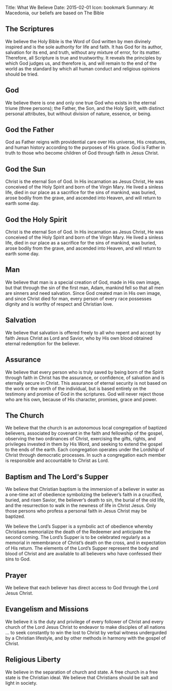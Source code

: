 Title: What We Believe
Date: 2015-02-01
Icon: bookmark
Summary: At Macedonia, our beliefs are based on The Bible

## The Scriptures

We believe the Holy Bible is the Word of God written by men divinely inspired and is the sole authority for life and faith. It has God for its author, salvation for its end, and truth, without any mixture of error, for its matter. Therefore, all Scripture is true and trustworthy. It reveals the principles by which God judges us, and therefore is, and will remain to the end of the world as the standard by which all human conduct and religious opinions should be tried.

## God

We believe there is one and only one true God who exists in the eternal triune (three persons); the Father, the Son, and the Holy Spirit, with distinct personal attributes, but without division of nature, essence, or being.

## God the Father

God as Father reigns with providential care over His universe, His creatures, and human history according to the purposes of His grace. God is Father in truth to those who become children of God through faith in Jesus Christ.

## God the Sun

Christ is the eternal Son of God. In His incarnation as Jesus Christ, He was conceived of the Holy Spirit and born of the Virgin Mary. He lived a sinless life, died in our place as a sacrifice for the sins of mankind, was buried, arose bodily from the grave, and ascended into Heaven, and will return to earth some day.

## God the Holy Spirit

Christ is the eternal Son of God. In His incarnation as Jesus Christ, He was conceived of the Holy Spirit and born of the Virgin Mary. He lived a sinless life, died in our place as a sacrifice for the sins of mankind, was buried, arose bodily from the grave, and ascended into Heaven, and will return to earth some day.

## Man

We believe that man is a special creation of God, made in His own image, but that through the sin of the first man, Adam, mankind fell so that all men are sinners and need salvation. Since God created man in His own image, and since Christ died for man, every person of every race possesses dignity and is worthy of respect and Christian love.

## Salvation

We believe that salvation is offered freely to all who repent and accept by faith Jesus Christ as Lord and Savior, who by His own blood obtained eternal redemption for the believer.

## Assurance

We believe that every person who is truly saved by being born of the Spirit through faith in Christ has the assurance, or confidence, of salvation and is eternally secure in Christ. This assurance of eternal security is not based on the work or the worth of the individual, but is based entirely on the testimony and promise of God in the scriptures. God will never reject those who are his own, because of His character, promises, grace and power.

## The Church

We believe that the church is an autonomous local congregation of baptized believers, associated by covenant in the faith and fellowship of the gospel, observing the two ordinances of Christ, exercising the gifts, rights, and privileges invested in them by His Word, and seeking to extend the gospel to the ends of the earth. Each congregation operates under the Lordship of Christ through democratic processes. In such a congregation each member is responsible and accountable to Christ as Lord.

## Baptism and The Lord's Supper

We believe that Christian baptism is the immersion of a believer in water as a one-time act of obedience symbolizing the believer’s faith in a crucified, buried, and risen Savior, the believer’s death to sin, the burial of the old life, and the resurrection to walk in the newness of life in Christ Jesus. Only those persons who profess a personal faith in Jesus Christ may be baptized.

We believe the Lord’s Supper is a symbolic act of obedience whereby Christians memorialize the death of the Redeemer and anticipate the second coming. The Lord’s Supper is to be celebrated regularly as a memorial in remembrance of Christ’s death on the cross, and in expectation of His return. The elements of the Lord’s Supper represent the body and blood of Christ and are available to all believers who have confessed their sins to God.

## Prayer

We believe that each believer has direct access to God through the Lord Jesus Christ.

## Evangelism and Missions

We believe it is the duty and privilege of every follower of Christ and every church of the Lord Jesus Christ to endeavor to make disciples of all nations … to seek constantly to win the lost to Christ by verbal witness undergurded by a Christian lifestyle, and by other methods in harmony with the gospel of Christ.

## Religious Liberty

We believe in the separation of church and state. A free church in a free state is the Christian ideal. We believe that Christians should be salt and light in society.
